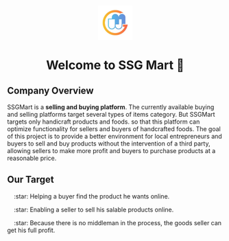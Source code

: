 <p align="center"> <img src="https://github.com/SSG-Mart/.github/blob/main/ssg_mart.jpeg" height="80" width="80" /> </p>
<h1 align="center">Welcome to SSG Mart 👋</h1>

<h2>Company Overview</h2>
<p>SSGMart is a <b>selling and buying platform</b>. The currently available buying and selling platforms target several types of items category. But SSGMart targets only handicraft products and foods. so that this platform can optimize functionality for sellers and buyers of handcrafted foods. The goal of this project is to provide a better environment for local entrepreneurs and buyers to sell and buy products without the intervention of a third party, allowing sellers to make more profit and buyers to purchase products at a reasonable price.</p>

<h2>Our Target</h2>
<p>&nbsp;&nbsp;&nbsp;&nbsp;:star: Helping a buyer find the product he wants online.</p>
<p>&nbsp;&nbsp;&nbsp;&nbsp;:star: Enabling a seller to sell his salable products online.</p>
<p>&nbsp;&nbsp;&nbsp;&nbsp;:star: Because there is no middleman in the process, the goods seller can get his full profit.</p>
